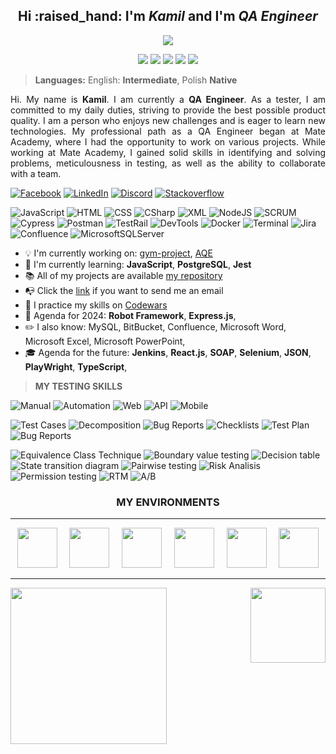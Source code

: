 <h2 align="center">Hi :raised_hand: I'm <i>Kamil</i> and I'm <i>QA Engineer</i></h2>

<p align="center"><img align="center" src="https://cdni.iconscout.com/illustration/premium/thumb/man-coder-programming-on-computer-7771249-6200255.png"></img></p>

<p align="center">
	<img src="https://komarev.com/ghpvc/?username=LosKamilos91&color=ff69b4&style=for-the-badge"/>
	<img src="https://img.shields.io/github/followers/LosKamilos91?style=for-the-badge"/>
	<img src="https://img.shields.io/github/stars/LosKamilos91?color=%23FECC00&style=for-the-badge"/>
	<img src="https://img.shields.io/badge/Programming%20level-Junior-green?style=for-the-badge"/>
	<img src="https://img.shields.io/badge/QA Engineer%20-Junior-orange?style=for-the-badge"/>
</p>

> **Languages:**
> English: **Intermediate**, Polish **Native**

<p align="justify">Hi. My name is <b>Kamil</b>. I am currently a <b>QA Engineer</b>. As a tester, I am committed to my daily duties, striving to provide the best possible product quality. I am a person who enjoys new challenges and is eager to learn new technologies. My professional path as a QA Engineer began at Mate Academy, where I had the opportunity to work on various projects. While working at Mate Academy, I gained solid skills in identifying and solving problems, meticulousness in testing, as well as the ability to collaborate with a team.
</p>

<a href="https://www.facebook.com/kamil.orzechowski.39"><img src="https://img.shields.io/badge/Facebook-%231877F2.svg?style=flat-square&logo=Facebook&logoColor=white" title="Facebook"/></a>
<a href="https://www.linkedin.com/in/kamil-orzechowski91"><img src="https://img.shields.io/badge/linkedin-%230077B5.svg?style=flat-square&logo=linkedin&logoColor=white" title="LinkedIn"/></a>
<a href="https://discord.com/channels/LosKamilos#8157"><img src="https://img.shields.io/badge/Discord-%237289DA.svg?style=flat-square&logo=discord&logoColor=white" title="Discord"/></a>
<a href="https://stackoverflow.com/users/20157506/nino-91"><img src="https://img.shields.io/badge/Stackoverflow-FE7A16.svg?style=flat-square&logo=stack-overflow&logoColor=white" title="Stackoverflow"/></a>

![JavaScript](https://img.shields.io/badge/javascript-F7DF1E?style=for-the-badge&logo=javascript&logoColor=white)
![HTML](https://img.shields.io/badge/HTML5-E34F26?style=for-the-badge&logo=html5&logoColor=white)
![CSS](https://img.shields.io/badge/CSS3-1572B6?style=for-the-badge&logo=css3&logoColor=white)
![CSharp](https://img.shields.io/badge/CSharp-512BD4?style=for-the-badge&logo=csharp&logoColor=white)
![XML](https://img.shields.io/badge/-XML-CD5C5C?style=for-the-badge)
![NodeJS](https://img.shields.io/badge/node.js-6DA55F?style=for-the-badge&logo=node.js&logoColor=white)
![SCRUM](https://img.shields.io/badge/-SCRUM-b59647?style=for-the-badge)
![Cypress](https://img.shields.io/badge/-cypress-%23E5E5E5?style=for-the-badge&logo=cypress&logoColor=058a5e)
![Postman](https://img.shields.io/badge/Postman-FF6C37?style=for-the-badge&logo=postman&logoColor=white)
![TestRail](https://img.shields.io/badge/TestRail-65C179?style=for-the-badge&logo=testrail&logoColor=white)
![DevTools](https://img.shields.io/badge/-DevTools-BC8F8F?style=for-the-badge)
![Docker](https://img.shields.io/badge/Docker-%230db7ed.svg?style=for-the-badge&logo=docker&logoColor=white)
![Terminal](https://img.shields.io/badge/Terminal-%234D4D4D.svg?style=for-the-badge&logo=windows-terminal&logoColor=white)
![Jira](https://img.shields.io/badge/Jira-0052CC?style=for-the-badge&logo=jira&logoColor=white)
![Confluence](https://img.shields.io/badge/Confluence-0052CC?style=for-the-badge&logo=confluence&logoColor=white)
![MicrosoftSQLServer](https://img.shields.io/badge/Microsoft%20SQL%20Server-CC2927?style=for-the-badge&logo=microsoft%20sql%20server&logoColor=white)

- :bulb: I'm currently working on: [gym-project](https://github.com/LosKamilos91/gym-project), [AQE](https://github.com/LosKamilos91/semper-avanti)
- :seedling: I'm currently learning: **JavaScript**, **PostgreSQL**, **Jest**
- :books: All of my projects are available [my repository](https://github.com/LosKamilos91?tab=repositories)
- :mailbox_with_no_mail: Click the <a href="mailto:k.orzechowski.dev@gmail.com?">link</a> if you want to send me an email
- :dart: I practice my skills on [Codewars](https://www.codewars.com/users/Los.Kamilos)
- :pushpin: Agenda for 2024: **Robot Framework**, **Express.js**,
- :pencil2: I also know: MySQL, BitBucket, Confluence, Microsoft Word, Microsoft Excel, Microsoft PowerPoint,
- :mortar_board: Agenda for the future:  **Jenkins**,  **React.js**, **SOAP**, **Selenium**, **JSON**, **PlayWright**, **TypeScript**, 

> **MY TESTING SKILLS**

![Manual](https://img.shields.io/badge/-Manual-9e285d?style=for-the-badge "Manual Testing")
![Automation](https://img.shields.io/badge/-Automation-9e285d?style=for-the-badge "Automation Testing")
![Web](https://img.shields.io/badge/-Web-9e285d?style=for-the-badge "Web Testing")
![API](https://img.shields.io/badge/-API-9e285d?style=for-the-badge "API Testing")
![Mobile](https://img.shields.io/badge/-Mobile-9e285d?style=for-the-badge "Mobile Testing")

![Test Cases](https://img.shields.io/badge/-Test%20Case-6A5ACD?style=for-the-badge)
![Decomposition](https://img.shields.io/badge/-Decomposition-6A5ACD?style=for-the-badge)
![Bug Reports](https://img.shields.io/badge/-Bug%20Reports-6A5ACD?style=for-the-badge)
![Checklists](https://img.shields.io/badge/-Checklists-6A5ACD?style=for-the-badge)
![Test Plan](https://img.shields.io/badge/-Test%20Plan-6A5ACD?style=for-the-badge)
![Bug Reports](https://img.shields.io/badge/-Test%20Result%20Reports-6A5ACD?style=for-the-badge)

![Equivalence Class Technique](https://img.shields.io/badge/-Equivalence%20class%20technique-696969?style=for-the-badge)
![Boundary value testing](https://img.shields.io/badge/-Boundary%20value%20testing-696969?style=for-the-badge)
![Decision table](https://img.shields.io/badge/-Decision%20table-696969?style=for-the-badge)
![State transition diagram](https://img.shields.io/badge/-State%20transition%20diagram-696969?style=for-the-badge)
![Pairwise testing](https://img.shields.io/badge/-Pairwise%20testing-696969?style=for-the-badge)
![Risk Analisis](https://img.shields.io/badge/-Risk%20Analisis-696969?style=for-the-badge)
![Permission testing](https://img.shields.io/badge/-Permission%20testing-696969?style=for-the-badge)
![RTM](https://img.shields.io/badge/-RTM-696969?style=for-the-badge)
![A/B](https://img.shields.io/badge/-A/B-696969?style=for-the-badge)

<h3 align="center">MY ENVIRONMENTS</h3>

---

<p align="center">
	&nbsp <img src="https://user-images.githubusercontent.com/25181517/192108372-f71d70ac-7ae6-4c0d-8395-51d8870c2ef0.png" width="64px"/> &nbsp
	&nbsp <img src="https://user-images.githubusercontent.com/25181517/192108891-d86b6220-e232-423a-bf5f-90903e6887c3.png" width="64px"/> &nbsp
	&nbsp <img src="https://upload.wikimedia.org/wikipedia/commons/f/f5/Notepad_plus_plus.png" width="64px"/> &nbsp
	&nbsp <img src="https://user-images.githubusercontent.com/25181517/186884150-05e9ff6d-340e-4802-9533-2c3f02363ee3.png" width="64px"/> &nbsp
	&nbsp <img src="https://upload.wikimedia.org/wikipedia/commons/8/87/Google_Chrome_icon_%282011%29.png" width="64px"/> &nbsp
	&nbsp <img src="https://user-images.githubusercontent.com/25181517/117269608-b7dcfb80-ae58-11eb-8e66-6cc8753553f0.png" width="64px"/> &nbsp
</p>

---

<p>
  		<img height=250 align="center" src="https://github-readme-stats.vercel.app/api?username=LosKamilos91&show_icons=true&show=prs_merged,prs_merged_percentage&theme=graywhite&hide_border=true&border_radius=0" />
 		<img height=120 align="right" src="https://github-readme-stats.vercel.app/api/top-langs?username=LosKamilos91&layout=compact&langs_count=8&theme=graywhite&hide_border=true&border_radius=0" />
</p>

<!-- 

![Visual Studio](https://img.shields.io/badge/Visual%20Studio-5C2D91.svg?style=for-the-badge&logo=visual-studio&logoColor=white)
![Bitbucket](https://img.shields.io/badge/bitbucket-%230047B3.svg?style=for-the-badge&logo=bitbucket&logoColor=white)

## HOBBY
<p align="center">
	<img width="64" src="https://cdn-icons-png.flaticon.com/512/502/502142.png">&nbsp
	<img width="64" src="https://cdn-icons-png.flaticon.com/512/3379/3379077.png">&nbsp
	<img width="64" src="https://cdn-icons-png.flaticon.com/512/2964/2964514.png">&nbsp
	<img width="64" src="https://cdn-icons-png.flaticon.com/512/1005/1005142.png">&nbsp
</p>

## USEFUL
> [!tip]  
> Highlights information that users should take into account, even when skimming.

> [!note]  
> Highlights information that users should take into account, even when skimming.

> [!important]  
> Crucial information necessary for users to succeed.

> [!warning]  
> Critical content demanding immediate user attention due to potential risks.

-->
